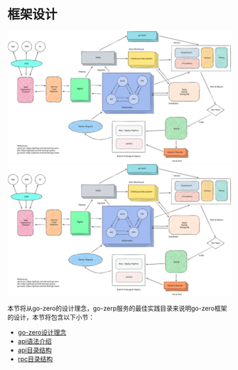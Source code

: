 # 框架设计

![整体框架](./resource/architechture.svg)
<img src="./resource/architechture.svg">

本节将从go-zero的设计理念，go-zerp服务的最佳实践目录来说明go-zero框架的设计，本节将包含以下小节：

* [go-zero设计理念](go-zero-design.md)
* [api语法介绍](api-grammar.md)
* [api目录结构](api-dir.md)
* [rpc目录结构](rpc-dir.md)

